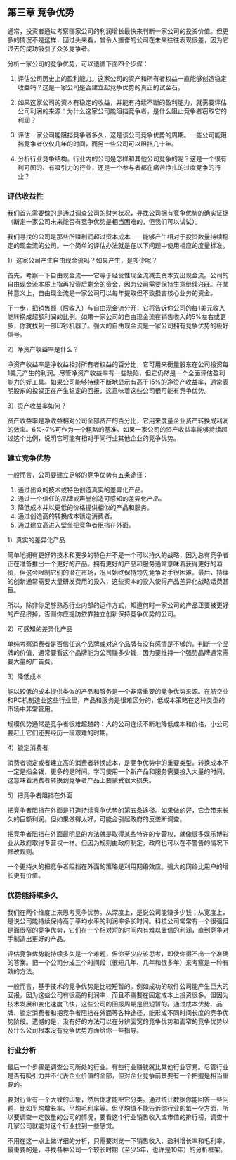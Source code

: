 ## 第三章 竞争优势

通常，投资者通过考察哪家公司的利润增长最快来判断一家公司的投资价值。但更多的情况不是这样，回过头来看，曾令人振奋的公司在未来往往表现很差，因为它过去的成功吸引了众多竞争者。

分析一家公司的竞争优势，可以遵循下面四个步骤：

1. 评估公司历史上的盈利能力。这家公司的资产和所有者权益一直能够创造稳定收益吗？这是一家公司是否建立起竞争优势的真正的试金石。

2. 如果这家公司的资本有稳定的收益，并能有持续不断的盈利能力，就需要评估公司利润的来源：为什么这家公司能阻挡竞争者，是什么阻止竞争者窃取它的利润？

3. 评估一家公司能阻挡竞争者多久，这是该公司竞争优势的周期。一些公司能阻挡竞争者仅仅几年的时间，而另一些公司可以阻挡几十年。

4. 分析行业竞争结构。行业内的公司是怎样和其他公司竞争的呢？这是一个很有利可图的、有吸引力的行业，还是一个参与者都在痛苦挣扎的过度竞争的行业？

### 评估收益性

我们首先需要做的是通过调查公司的财务状况，寻找公司拥有竞争优势的确实证据（断定一家公司未来能否有竞争优势是相当困难的，但我们可以试试）。

我们寻找的公司是那些所赚利润超过资本成本——能够产生相对于投资数量持续稳定的现金流的公司。一个简单的评估办法就是在以下问题中使用相应的度量标准。

1）这家公司产生自由现金流吗？如果产生，是多少呢？

首先，考察一下自由现金流——它等于经营性现金流减去资本支出现金流。公司的自由现金流本质上指再投资后剩余的资金，因为公司需要保持生意继续兴旺。在某种意义上，自由现金流是一家公司可以每年提取但不致损害核心业务的资金。

下一步，把销售额（后收入）与自由现金流分开，它将告诉你公司的每1美元收入能转换成超额利润的比例。如果一家公司的自由现金流在销售收入的5%左右或更多，你就找到一部印钞机器了。强大的自由现金流是一家公司拥有竞争优势的极好信号。

2）净资产收益率是什么？

净资产收益率是净收益相对所有者权益的百分比，它可用来衡量股东在公司投资每1美元产生的利润。尽管净资产收益率有一些缺陷，但它仍然是一个全面评估盈利能力的好工具。如果公司能够持续不断地显示有高于15%的净资产收益率，通常表明股东的投资正在产生稳定的回报，这意味着这些公司很可能有竞争优势。

3）资产收益率如何？

资产收益率是净收益相对公司全部资产的百分比，它用来度量企业资产转换成利润的效率。6%~7%可作为一个粗略的基准。如果一家公司的资产收益率能够持续超过这个比例，说明它可能有相对于同行业其他企业的竞争优势。

### 建立竞争优势

一般而言，公司要建立足够的竞争优势有五条途径：

1. 通过出众的技术或特色创造真实的差异化产品。
2. 通过一个信任的品牌或声誉创造可感知的差异化产品。
3. 降低成本并以更低的价格提供相似的产品和服务。
4. 通过创造高的转换成本锁定消费者。
5. 通过建立高进入壁垒把竞争者阻挡在外面。

1）真实的差异化产品

简单地拥有更好的技术和更多的特色并不是一个可以持久的战略，因为总有竞争者正在准备推出一个更好的产品。拥有更好的产品和服务通常意味着获得更好的溢价，但这会限制它们的潜在市场，况且始终保持领先竞争对手很困难。最后，持续的创新通常需要大量研发费用的投入，这些资本的投入使得产品差异化战略话费甚巨。

所以，除非你足够熟悉行业内部的运作方式，知道何时一家公司的产品正要被更好的产品挤掉，否则你应提防依靠独立创新保持竞争优势的公司。

2）可感知的差异化产品

单纯考察消费者是否信任这个品牌或对这个品牌有没有感情是不够的。判断一个品牌的价值，通常要看这个品牌能为公司赚多少钱，因为要维持一个强势品牌通常需要大量的广告费。

3）降低成本

能以较低的成本提供类似的产品和服务是一个非常重要的竞争优势来源。在航空业和PC机制造业这些行业里，产品和服务是很难区分的，低成本策略在这种类型的市场中非常管用。

规模优势通常是竞争者很难超越的：大的公司连续不断地降低成本和价格，小公司要赶上它们还要经历一段艰难的时期。

4）锁定消费者

消费者锁定或者建立高的消费者转换成本，是竞争优势中的重要类型。转换成本不一定是指金钱，更多的是时间。学习使用一个新产品和服务需要投入大量的时间，这意味着消费者转换到竞争者产品上要蒙受很大损失。

5）把竞争者阻挡在外面

把竞争者阻挡在外面是打造持续竞争优势的第五条途径。如果做的好，它会带来长久的巨额利润。但如果做得太好，可能会引起政府的反垄断调查。

把竞争者阻挡在外面最明显的方法就是取得某些特许的专营权，就像很多娱乐博彩业从政府取得专营权一样。但因为规则由政府制定，政府也可以在不警告的情况下修改规则。

一个更持久的把竞争者阻挡在外面的策略是利用网络效应。强大的网络比用户的增长更有价值。

### 优势能持续多久

我们在两个维度上来思考竞争优势。从深度上，是说公司能赚多少钱；从宽度上，是说公司能持续保持高于平均水平的利润率多长时间。科技公司常常有一个很强但是面很窄的竞争优势，它们在一个相对短的时间内有难以置信的利润，直到竞争对手制造出更好的产品。

评估竞争优势能持续多久是一个难题，但你至少应该思考，即使你得不出一个准确的答案。把一个公司分成三个时间段（很短几年、几年和很多年）来考察是一种有效的方法。

一般而言，基于技术的竞争优势是比较短暂的。例如成功的软件公司能产生巨大的回报，因为这些公司有很高的利润率，而且不需要在固定成本上投资很多。但因为技术发展和变化速度飞快，这些公司的回报周期是很短暂的。通过成本优势、品牌、锁定消费者和把竞争者阻挡在外面等各种途径，能形成不同时间长度的竞争优势阶段。遗憾的是，没有好的方法可以在分辨面宽的竞争优势和面窄的竞争优势以及什么公司根本没有竞争优势方面给你一些指导。

### 行业分析

最后一个步骤是调查公司所处的行业。有些行业赚钱就比其他行业容易。尽管行业是否有吸引力并不代表企业价值的全部，但对企业竞争前景要有一个把握是相当重要的。

要对行业有一个大致的印象，然后你才能把它分类。通过统计数据你能回答一些问题，比如平均增长率、平均毛利率等。但平均值不能告诉你行业的每一个方面，所以要调查一定数量的公司的情况，要看这个行业销售收入或市值的排行榜，调查十几家公司就能对这个行业找到一些感觉。

不用在这一点上做详细的分析，只需要浏览一下销售收入、盈利增长率和毛利率。最重要的是，寻找各种公司一个较长时期（至少5年，也许是10年）的分析框架。
